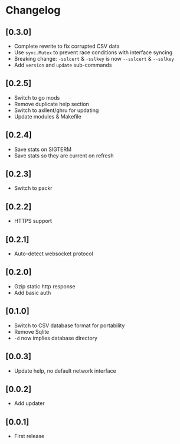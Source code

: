 # Changelog

## [0.3.0]

- Complete rewrite to fix corrupted CSV data
- Use `sync.Mutex` to prevent race conditions with interface syncing
- Breaking change: `-sslcert` & `-sslkey` is now `--sslcert` & `--sslkey`
- Add `version` and `update` sub-commands


## [0.2.5]

- Switch to go mods
- Remove duplicate help section
- Switch to axllent/ghru for updating
- Update modules & Makefile


## [0.2.4]

- Save stats on SIGTERM
- Save stats so they are current on refresh


## [0.2.3]

- Switch to packr


## [0.2.2]

- HTTPS support


## [0.2.1]

- Auto-detect websocket protocol


## [0.2.0]

- Gzip static http response
- Add basic auth


## [0.1.0]

- Switch to CSV database format for portability
- Remove Sqlite
- `-d` now implies database directory


## [0.0.3]

- Update help, no default network interface


## [0.0.2]

- Add updater


## [0.0.1]

- First release
